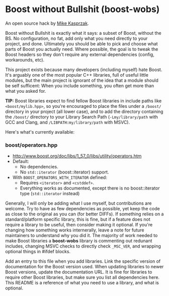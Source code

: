 # Boost without Bullshit (boost-wobs)
An open source hack by [Mike Kasprzak](http://twitter.com/mikekasprzak).

Boost without Bullshit is exactly what it says: a subset of Boost, without the BS. No configuration, no fat, add only what you need directly to your project, and done. Ultimately you should be able to pick and choose what parts of Boost you actually need. Where possible, the goal is to tweak the Boost headers so they don't require any external dependencies (config, workarounds, etc).

This project exists because many developers (including myself) hate Boost. It's arguably one of the most popular C++ libraries, full of useful little modules, but the main project is ignorant of the idea that a module should be self sufficent: When you include something, you often get more than what you asked for.


**TIP:** Boost libraries expect to find fellow Boost libraries in include paths like `<boost/mylib.hpp>`, so you're encouraged to place the files under a `/boost/` directory in your project (all lower case), and to add the directory containing the `/boost/` directory to your Library Search Path (`-Lmy/library/path` with GCC and Clang, and `/LIBPATH:my/library/path` with MSVC).


Here's what's currently available:

### boost/operators.hpp
* http://www.boost.org/doc/libs/1_57_0/libs/utility/operators.htm
* Default:
  * No dependencies.
  * No `std::iterator` (boost::iterator) support.
* With `BOOST_OPERATORS_WITH_ITERATOR` defined:
  * Requires `<iterator>` and `<cstddef>`.
  * Everything works as documented, except there is no boost::iterator type (`std::iterator` instead)


Generally, I will only be adding what I use myself, but contributions are welcome. Try to have as few dependencies as possible, yet keep the code as close to the original as you can (for better DIFFs). If something relies on a standard/platform specific library, this is fine, but if a feature does not require a library to be useful, then consider making it optional. If you're changing how something works internerally, leave a note for future maintainers to understand why you did it. The majority of work needed to make Boost libraries a **boost-wobs** library is commenting out redunant includes, changing MSVC checks to directly check `_MSC_VER`, and wrapping optional things in #ifdef blocks.

Add an entry to this file when you add libraries. Link the specific version of documentation for the Boost version used. When updating libraries to newer Boost versions, update the documentation URL. It is fine for libraries to require other Boost libraries, but make sure you list all dependencies here. This README is a reference of what you need to use a library, and what is optional.
